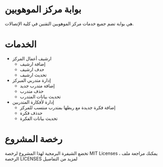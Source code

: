 # بوابة مركز الموهوبين
هي بوابة تضم جميع خدمات مركز الموهوبين التقنين في كلية الإتصالات.

# الخدمات
- ارشيف أعمال المركز
  - إضافة ارشيف
  - حدف ارشيف
  - تحديث ارشيف
- إدارة متدربي المبركز
  - إضافة متدرب جديد
  - حذف متدرب
  - تحديث بيانات المتدرب
- إدارة لأفكارة المتدربين
  - إضافة فكرة جديدة مع ربطها بمتدرب منتسب للمركز
  - حدذف فكرة
  - تحديث بيانات الفكرة

# رخصة المشروع
تخضع الشيفرة البرمجية لهذا المشروع لرخصة MIT Licenses ، يمكنك مراجعة ملف الرخصة LICENSES لمزيد من التفاصيل
